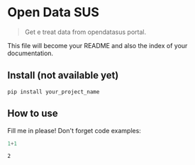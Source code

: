 # Open Data SUS
> Get e treat data from opendatasus portal.


This file will become your README and also the index of your documentation.

## Install (not available yet)

`pip install your_project_name`

## How to use

Fill me in please! Don't forget code examples:

```python
1+1
```




    2



